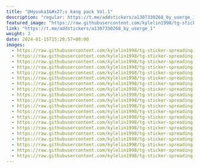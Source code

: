 ```yaml
---
title: "@Hyouka1&#x27;s kang pack Vol.1"
description: "regular: https://t.me/addstickers/a1307330268_by_userge_1"
featured_image: "https://raw.githubusercontent.com/kylelin1998/tg-sticker-spreading-worldwide-images/main/img/5de8aba2-0a02-4cff-9720-f0e7f3baafa0.jpg"
link: "https://t.me/addstickers/a1307330268_by_userge_1"
weight: 3
date: 2024-01-15T15:28:57+08:00
images:
  - https://raw.githubusercontent.com/kylelin1998/tg-sticker-spreading-worldwide-images/main/img/5de8aba2-0a02-4cff-9720-f0e7f3baafa0.jpg
  - https://raw.githubusercontent.com/kylelin1998/tg-sticker-spreading-worldwide-images/main/img/453977fd-6272-4c25-8e05-16cefae33648.jpg
  - https://raw.githubusercontent.com/kylelin1998/tg-sticker-spreading-worldwide-images/main/img/7f9c4871-0656-4847-8af2-6c0a954ac343.jpg
  - https://raw.githubusercontent.com/kylelin1998/tg-sticker-spreading-worldwide-images/main/img/00ea439d-273b-4742-b637-23c8c1b84b6f.jpg
  - https://raw.githubusercontent.com/kylelin1998/tg-sticker-spreading-worldwide-images/main/img/8c9795ad-0852-4e0d-91d7-68502328343c.jpg
  - https://raw.githubusercontent.com/kylelin1998/tg-sticker-spreading-worldwide-images/main/img/9e0dca7d-903e-4a55-b858-2054c50115ad.jpg
  - https://raw.githubusercontent.com/kylelin1998/tg-sticker-spreading-worldwide-images/main/img/5b2ef30c-8e5f-4c05-ad8e-b8e40e05cca6.jpg
  - https://raw.githubusercontent.com/kylelin1998/tg-sticker-spreading-worldwide-images/main/img/20181e75-5005-4dd2-9700-f79e4e464058.jpg
  - https://raw.githubusercontent.com/kylelin1998/tg-sticker-spreading-worldwide-images/main/img/a0a50e45-e336-467a-9f94-818830339dfd.jpg
  - https://raw.githubusercontent.com/kylelin1998/tg-sticker-spreading-worldwide-images/main/img/e34dab18-b361-4a8e-8990-29538f7cdad9.jpg
  - https://raw.githubusercontent.com/kylelin1998/tg-sticker-spreading-worldwide-images/main/img/95a72c3a-c91f-4441-a0ca-7043447f4b2f.jpg
  - https://raw.githubusercontent.com/kylelin1998/tg-sticker-spreading-worldwide-images/main/img/1b34797e-6775-4557-910c-c268f303736e.jpg
  - https://raw.githubusercontent.com/kylelin1998/tg-sticker-spreading-worldwide-images/main/img/c068b1ce-3faa-4ad8-a080-4f3852a84884.jpg
  - https://raw.githubusercontent.com/kylelin1998/tg-sticker-spreading-worldwide-images/main/img/6d34b3c5-c154-4396-9d2e-dde9e53dc824.jpg
  - https://raw.githubusercontent.com/kylelin1998/tg-sticker-spreading-worldwide-images/main/img/2fde8a32-980e-4a30-835f-8af6992dac94.jpg
  - https://raw.githubusercontent.com/kylelin1998/tg-sticker-spreading-worldwide-images/main/img/d3b8248f-b6d6-4b54-92db-40681731a112.jpg
  - https://raw.githubusercontent.com/kylelin1998/tg-sticker-spreading-worldwide-images/main/img/370adc1c-c75a-49d1-9522-4b01fda6b6ac.jpg
  - https://raw.githubusercontent.com/kylelin1998/tg-sticker-spreading-worldwide-images/main/img/aee8ac3a-7531-4fae-bf1a-274afdd577f2.jpg
  - https://raw.githubusercontent.com/kylelin1998/tg-sticker-spreading-worldwide-images/main/img/ddd4cfc9-a6b5-4c8c-9df7-68bec7c86cb6.jpg
  - https://raw.githubusercontent.com/kylelin1998/tg-sticker-spreading-worldwide-images/main/img/b427d2c1-30a7-4daf-9e5d-94db0c5edf42.jpg
---
```

